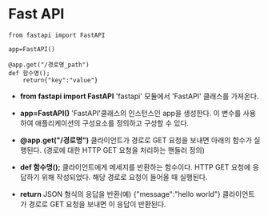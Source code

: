 # Fast API

    from fastapi import FastAPI
    
    app=FastAPI()
    
    @app.get("/경로명_path")
    def 함수명();
        return{"key":"value"}

 - **from fastapi import FastAPI**
'fastapi' 모듈에서 'FastAPI' 클래스를 가져온다. 

 - **app=FastAPI()**
'FastAPI'클래스의 인스턴스인 app을 생성한다. 
이 변수를 사용하여 애플리케이션의 구성요소를 정의하고 
구성할 수 있다. 

 - **@app.get("/경로명")**
클라이언트가 경로로 GET 요청을 보내면 아래의 함수가 실행된다. (경로에 대한 HTTP GET 요청을 처리하는 핸들러 정의)

 - **def 함수명();**
클라이언트에게 메세지를 반환하는 함수이다.
HTTP GET 요청에 응답하기 위해 작성되었다.
해당 경로로 요청이 들어올 때 실행된다. 

 - **return**
JSON 형식의 응답을 반환(예) {"message":"hello world"} 
클라이언트가 경로로 GET 요청을 보내면 이 응답이 반환된다. 

